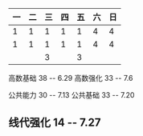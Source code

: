 | 一  | 二  | 三  | 四  | 五  | 六  | 日  |
| --- | --- | --- | --- | --- | --- | --- |
| 1   | 1   | 1   | 1   | 1   | 4   | 4   |
| 1   | 1   | 1   | 1   | 1   | 4   | 4   |
|     |     | 3   |     | 3   |     |     |

高数基础 38 -- 6.29
高数强化 33 -- 7.6

公共能力 30 -- 7.13
公共基础 33 -- 7.20

线代强化 14 -- 7.27
----
